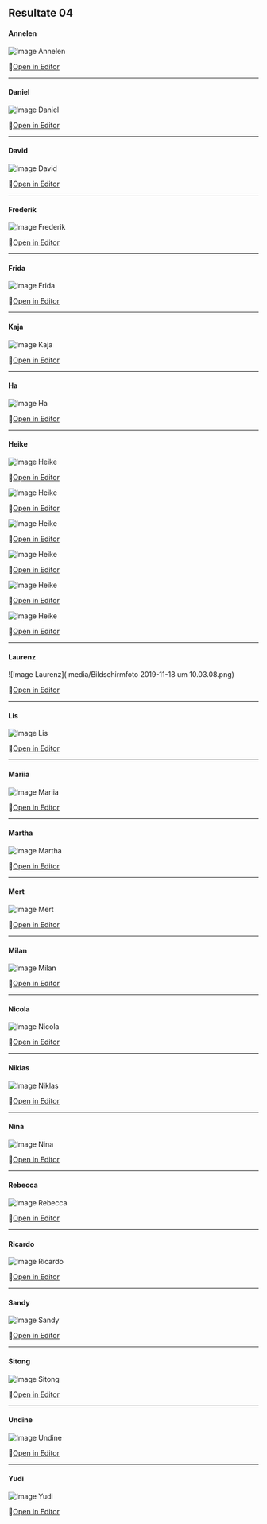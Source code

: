 ## Resultate 04

#### Annelen

![Image Annelen](media/Moiré-Muster_Annelen.jpg)

🔗[Open in Editor](https://editor.p5js.org/Annelen/sketches/2TMJR4UnG)

---

#### Daniel

![Image Daniel](media/daniel_uebung4.png)

🔗[Open in Editor](https://editor.p5js.org/drmarzipan/sketches/_iMV17lwu)

---

#### David

![Image David](media/david_moiree.png)

🔗[Open in Editor](https://editor.p5js.org/schnavy/sketches/kXcHbs6Rx)

---

#### Frederik

![Image Frederik](media/media_frederik_V2.jpg)

🔗[Open in Editor](https://editor.p5js.org/gribelgrubel/sketches/vnpLLMPiQ)

---

#### Frida

![Image Frida](media/frida_04.png)

🔗[Open in Editor](https://editor.p5js.org/kahlofrida/sketches/klF0NCqHs)

---

#### Kaja

![Image Kaja](media/Kaja04.png)

🔗[Open in Editor](https://editor.p5js.org/kajanikolaus/sketches/eGkrwxJPF)

---

#### Ha

![Image Ha](media/Missing.png)

🔗[Open in Editor]()

---

#### Heike

![Image Heike](media/04_heik_10.png)

🔗[Open in Editor](https://editor.p5js.org/heikegrebin/sketches/RSI59sfSA)

![Image Heike](media/04_heik_09.png)

🔗[Open in Editor](https://editor.p5js.org/heikegrebin/sketches/jWVf0qsuR)

![Image Heike](media/04_heik_06.png)

🔗[Open in Editor](https://editor.p5js.org/heikegrebin/sketches/SAD5oic63)

![Image Heike](media/04_heik_03.png)

🔗[Open in Editor](https://editor.p5js.org/heikegrebin/sketches/yPyDQ1DQo)

![Image Heike](media/04_heik_02.png)

🔗[Open in Editor](https://editor.p5js.org/heikegrebin/sketches/9xD3usQfk)

![Image Heike](media/04_heik_01.png)

🔗[Open in Editor](https://editor.p5js.org/heikegrebin/sketches/7amWieDYO)

---

#### Laurenz

![Image Laurenz](
media/Bildschirmfoto 2019-11-18 um 10.03.08.png)

🔗[Open in Editor](https://editor.p5js.org/laurenzjansen/sketches/vg2e7C9lb)

---

#### Lis

![Image Lis](media/Missing.png)

🔗[Open in Editor](https://editor.p5js.org/lisnagel/present/19d_3G4P9)

---

#### Mariia

![Image Mariia](media/myCanvas-3.jpg)

🔗[Open in Editor](https://editor.p5js.org/m-matasova/sketches/Yh3Q8vs53)

---

#### Martha

![Image Martha](media/Missing.png)

🔗[Open in Editor]()

---

#### Mert

![Image Mert](media/mert_uebung03.png)

🔗[Open in Editor](https://editor.p5js.org/mertekinci/sketches/V1u0k21Pw)

---

#### Milan

![Image Milan](media/Missing.png)

🔗[Open in Editor]()

---

#### Nicola

![Image Nicola](media/uebung04_nicola.png)

🔗[Open in Editor](https://editor.p5js.org/nicola931/sketches/ttr-Hls7v)

---

#### Niklas

![Image Niklas](media/Missing.png)

🔗[Open in Editor]()

---

#### Nina

![Image Nina](media/Nina_Moire.png)

🔗[Open in Editor](https://editor.p5js.org/NinaBue/sketches/EBrlAwiMI)

---

#### Rebecca

![Image Rebecca](media/rebecca_moire.png)

🔗[Open in Editor](https://editor.p5js.org/rebeccuxs/sketches/WGPuEizOf)

---

#### Ricardo

![Image Ricardo](media/Ricardo_Moire.png)

🔗[Open in Editor](https://editor.p5js.org/RicardoBachmann/sketches/TP7udb4fw)

---

#### Sandy

![Image Sandy](media/Sandy_Moire.png)

🔗[Open in Editor](https://editor.p5js.org/cmcandy/sketches/Wgc2g8AP9)

---

#### Sitong

![Image Sitong](media/Uebung4-Sitong.png)

🔗[Open in Editor](https://editor.p5js.org/acp113/sketches/Uf7_DeYa_)

---

#### Undine

![Image Undine](media/Missing.png)

🔗[Open in Editor]()

---

#### Yudi

![Image Yudi](media/Yudi_Uebung4.png)

🔗[Open in Editor](https://editor.p5js.org/cherryghostt/sketches/_Sx5Xjwrn)
